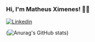 ### Hi, I'm Matheus Ximenes! 👋🏽

[![Linkedin](https://img.shields.io/badge/LinkedIn-0077B5?style=for-the-badge&logo=linkedin&logoColor=white)](https://www.linkedin.com/in/matheus-ximenes-162458187/)

(![Anurag's GitHub stats](https://github-readme-stats.vercel.app/api?username=MatheusXimeness&show_icons=true&theme=dracula))
